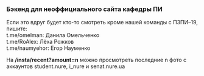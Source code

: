 <h3>Бэкенд для неоффициального сайта кафедры ПИ</h3>
<p>Если это вдруг будет кто-то смотреть кроме нашей команды с ПЗПИ–19, пишите:
<br>
t.me/omelman: Данила Омельченко 
<br>
t.me/RoAlex: Лёха Рожков
<br>
t.me/naumyehor: Егор Науменко
</p>
<p>На <b>/insta/recent?amount=n</b> можно просмотреть последние n фото с аккаунтов student.nure, i_nure и senat.nure.ua